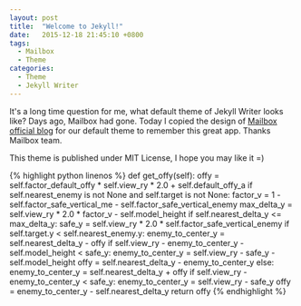 ```yaml
---
layout: post
title:  "Welcome to Jekyll!"
date:   2015-12-18 21:45:10 +0800
tags:
  - Mailbox
  - Theme
categories:
  - Theme
  - Jekyll Writer
---
```

It's a long time question for me, what default theme of Jekyll Writer looks like? Days ago, Mailbox had gone. Today I copied the design of [Mailbox official blog](https://blogs.dropbox.com/mailbox/) for our default theme to remember this great app. Thanks Mailbox team.

This theme is published under MIT License, I hope you may like it =)

{% highlight python linenos %}
	def get_offy(self):
		offy = self.factor_default_offy * self.view_ry * 2.0 + self.default_offy_a
		if self.nearest_enemy is not None and self.target is not None:
			factor_v = 1 - self.factor_safe_vertical_me - self.factor_safe_vertical_enemy
			max_delta_y = self.view_ry * 2.0 * factor_v - self.model_height
			if self.nearest_delta_y <= max_delta_y:
				safe_y = self.view_ry * 2.0 * self.factor_safe_vertical_enemy
				if self.target.y < self.nearest_enemy.y:
					enemy_to_center_y = self.nearest_delta_y - offy
					if self.view_ry - enemy_to_center_y - self.model_height < safe_y:
						enemy_to_center_y = self.view_ry - safe_y - self.model_height
						offy = self.nearest_delta_y - enemy_to_center_y
				else:
					enemy_to_center_y = self.nearest_delta_y + offy
					if self.view_ry - enemy_to_center_y < safe_y:
						enemy_to_center_y = self.view_ry - safe_y
						offy = enemy_to_center_y - self.nearest_delta_y
		return offy
{% endhighlight %}
